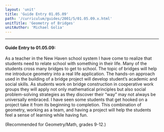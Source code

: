 ```yaml
---
layout: 'unit'
title: 'Guide Entry 01.05.09'
path: '/curriculum/guides/2001/5/01.05.09.x.html'
unitTitle: 'Geometry of Bridges'
unitAuthor: 'Michael Golia'
---
```


<body>
<hr/>
 <h4>
  Guide Entry to 01.05.09:
 </h4>
 <p>
  As a teacher in the New Haven school system I have come to realize that students need to relate school with something in their life. Many of the students cross many bridges to get to school. The topic of bridges will help me introduce geometry into a real life application. The hands-on approach used in the building of a bridge project will develop student’s academic and social skills. As students work on bridge construction in cooperative work groups they will apply not only mathematical principles but also social problem-solving strategies as they discover their “way” may not always be universally embraced. I have seen some students that get hooked on a project take it from its beginning to completion. This combination of geometry, working as a team, and having a project will help the students feel a sense of learning while having fun.
 </p>
<p>
  (Recommended for Geometry/Math, grades 9-12.)
 </p>

</body>
